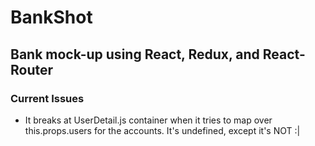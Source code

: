 # BankShot
## Bank mock-up using React, Redux, and React-Router

### Current Issues
  - It breaks at UserDetail.js container when it tries to map over this.props.users for the accounts. It's undefined, except it's NOT :|
